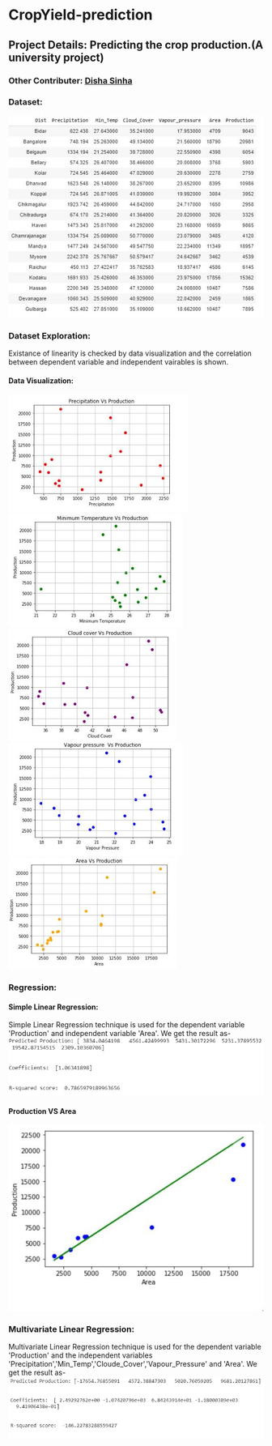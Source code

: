 # CropYield-prediction
## Project Details: Predicting the crop production.(A university project)
### Other Contributer: [Disha Sinha](https://github.com/disha2sinha)

### Dataset:
![Final Dataset](https://github.com/arghac14/CropYield-prediction/blob/master/Snapshots/Capture1.JPG)

### Dataset Exploration:
Existance of linearity is checked by data visualization and the correlation between dependent variable and independent vairables is shown.
#### Data Visualization:
![](https://github.com/arghac14/CropYield-prediction/blob/master/Snapshots/Capture2.JPG)
![](https://github.com/arghac14/CropYield-prediction/blob/master/Snapshots/Capture3.JPG)
![](https://github.com/arghac14/CropYield-prediction/blob/master/Snapshots/Capture4.JPG)
![](https://github.com/arghac14/CropYield-prediction/blob/master/Snapshots/Capture5.JPG)
![](https://github.com/arghac14/CropYield-prediction/blob/master/Snapshots/Capture6.JPG)

### Regression:
#### Simple Linear Regression:
Simple Linear Regression technique is used for the dependent variable 'Production' and independent variable 'Area'.
We get the result as-
![](https://github.com/arghac14/CropYield-prediction/blob/master/Snapshots/Capture8.JPG)

#### Production VS Area
![Plot: Production VS Area](https://github.com/arghac14/CropYield-prediction/blob/master/Snapshots/Capture7.JPG)
### Multivariate Linear Regression:
Multivariate Linear Regression technique is used for the dependent variable 'Production' and the independent variables 'Precipitation','Min_Temp','Cloude_Cover','Vapour_Pressure' and 'Area'.
We get the result as-
![](https://github.com/arghac14/CropYield-prediction/blob/master/Snapshots/Capture9.JPG)
